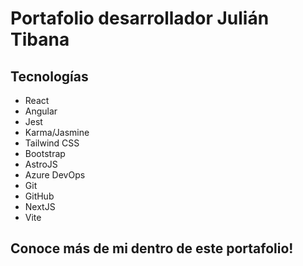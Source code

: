 # Portafolio desarrollador Julián Tibana

## Tecnologías

- React
- Angular
- Jest
- Karma/Jasmine
- Tailwind CSS
- Bootstrap
- AstroJS
- Azure DevOps
- Git
- GitHub
- NextJS
- Vite

## Conoce más de mi dentro de este portafolio!
